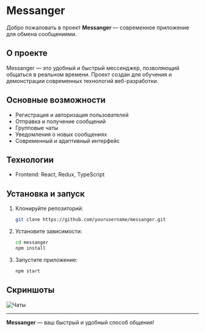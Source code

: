 # Messanger

Добро пожаловать в проект **Messanger** — современное приложение для обмена сообщениями.

## О проекте

Messanger — это удобный и быстрый мессенджер, позволяющий общаться в реальном времени. Проект создан для обучения и демонстрации современных технологий веб-разработки.

## Основные возможности

- Регистрация и авторизация пользователей
- Отправка и получение сообщений
- Групповые чаты
- Уведомления о новых сообщениях
- Современный и адаптивный интерфейс

## Технологии

- Frontend: React, Redux, TypeScript

## Установка и запуск

1. Клонируйте репозиторий:
    ```bash
    git clone https://github.com/yourusername/messanger.git
    ```
2. Установите зависимости:
    ```bash
    cd messanger
    npm install
    ```
3. Запустите приложение:
    ```bash
    npm start
    ```

## Скриншоты
![Чаты](https://github.com/xr1s0nx-wave/messanger/blob/sprint_1/screenshots/chats.png?raw=true)

---

**Messanger** — ваш быстрый и удобный способ общения!
